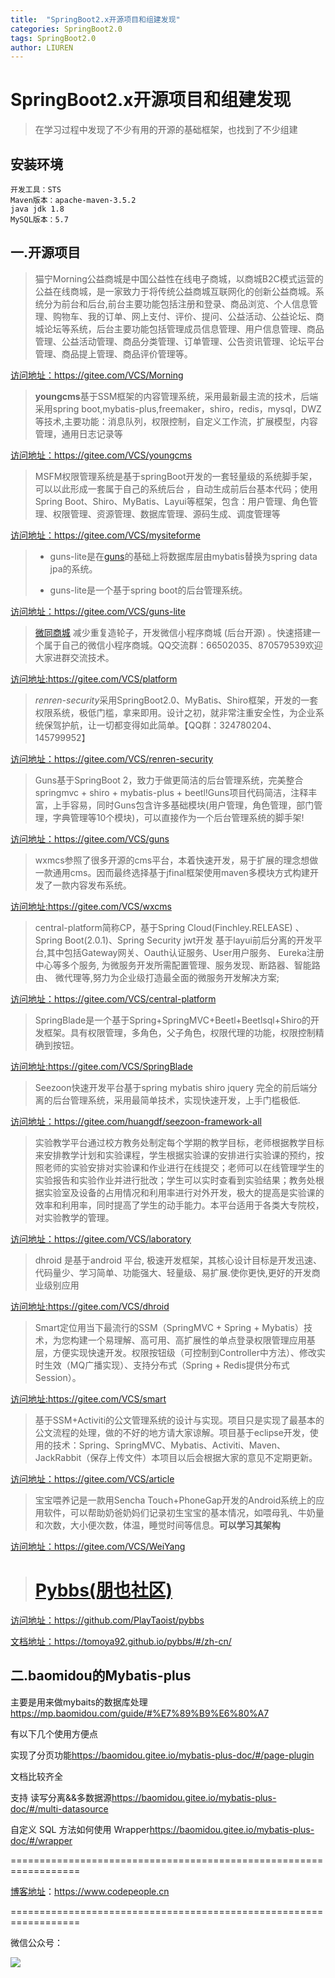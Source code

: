 ```yaml
---
title:  "SpringBoot2.x开源项目和组建发现"
categories: SpringBoot2.0
tags: SpringBoot2.0
author: LIUREN
---
```


# SpringBoot2.x开源项目和组建发现

> 在学习过程中发现了不少有用的开源的基础框架，也找到了不少组建



## 安装环境

```shell
开发工具：STS
Maven版本：apache-maven-3.5.2
java jdk 1.8
MySQL版本：5.7
```



## 一.开源项目

> 猫宁Morning公益商城是中国公益性在线电子商城，以商城B2C模式运营的公益在线商城，是一家致力于将传统公益商城互联网化的创新公益商城。系统分为前台和后台,前台主要功能包括注册和登录、商品浏览、个人信息管理、购物车、我的订单、网上支付、评价、提问、公益活动、公益论坛、商城论坛等系统，后台主要功能包括管理成员信息管理、用户信息管理、商品管理、公益活动管理、商品分类管理、订单管理、公告资讯管理、论坛平台管理、商品提上管理、商品评价管理等。

[访问地址：](https://gitee.com/VCS/Morning)<https://gitee.com/VCS/Morning>



> **youngcms**基于SSM框架的内容管理系统，采用最新最主流的技术，后端采用spring boot,mybatis-plus,freemaker，shiro，redis，mysql，DWZ等技术,主要功能：消息队列，权限控制，自定义工作流，扩展模型，内容管理，通用日志记录等

[访问地址：](https://gitee.com/VCS/youngcms)<https://gitee.com/VCS/youngcms>



> MSFM权限管理系统是基于springBoot开发的一套轻量级的系统脚手架，可以以此形成一套属于自己的系统后台 ，自动生成前后台基本代码；使用Spring Boot、Shiro、MyBatis、Layui等框架，包含：用户管理、角色管理、权限管理、资源管理、数据库管理、源码生成、调度管理等

[访问地址：](https://gitee.com/VCS/mysiteforme)<https://gitee.com/VCS/mysiteforme>



>- guns-lite是在[guns](https://github.com/stylefeng/Guns)的基础上将数据库层由mybatis替换为spring data jpa的系统。
>
>- guns-lite是一个基于spring boot的后台管理系统。

[访问地址：](https://gitee.com/VCS/guns-lite)<https://gitee.com/VCS/guns-lite>



> [微同商城](https://gitee.com/fuyang_lipengjun/platform) 减少重复造轮子，开发微信小程序商城 (后台开源) 。快速搭建一个属于自己的微信小程序商城。QQ交流群：66502035、870579539欢迎大家进群交流技术。

[访问地址:](https://gitee.com/VCS/platform)<https://gitee.com/VCS/platform>



> *renren-security*采用SpringBoot2.0、MyBatis、Shiro框架，开发的一套权限系统，极低门槛，拿来即用。设计之初，就非常注重安全性，为企业系统保驾护航，让一切都变得如此简单。【QQ群：324780204、145799952】

[访问地址：](https://gitee.com/VCS/renren-security)<https://gitee.com/VCS/renren-security>



>Guns基于SpringBoot 2，致力于做更简洁的后台管理系统，完美整合springmvc + shiro + mybatis-plus + beetl!Guns项目代码简洁，注释丰富，上手容易，同时Guns包含许多基础模块(用户管理，角色管理，部门管理，字典管理等10个模块)，可以直接作为一个后台管理系统的脚手架!

[访问地址：](https://gitee.com/VCS/guns)<https://gitee.com/VCS/guns>



>wxmcs参照了很多开源的cms平台，本着快速开发，易于扩展的理念想做一款通用cms。因而最终选择基于jfinal框架使用maven多模块方式构建开发了一款内容发布系统。

[访问地址:](https://gitee.com/VCS/wxcms)<https://gitee.com/VCS/wxcms>



>central-platform简称CP，基于Spring Cloud(Finchley.RELEASE) 、Spring Boot(2.0.1)、Spring Security jwt开发 基于layui前后分离的开发平台,其中包括Gateway网关、Oauth认证服务、User用户服务、 Eureka注册中心等多个服务, 为微服务开发所需配置管理、服务发现、断路器、智能路由、 微代理等,努力为企业级打造最全面的微服务开发解决方案;

[访问地址：](https://gitee.com/VCS/central-platform)<https://gitee.com/VCS/central-platform>



>SpringBlade是一个基于Spring+SpringMVC+Beetl+Beetlsql+Shiro的开发框架。具有权限管理，多角色，父子角色，权限代理的功能，权限控制精确到按钮。

[访问地址:](https://gitee.com/VCS/SpringBlade)<https://gitee.com/VCS/SpringBlade>



> Seezoon快速开发平台基于spring mybatis shiro jquery 完全的前后端分离的后台管理系统，采用最简单技术，实现快速开发，上手门槛极低.

[访问地址：](https://gitee.com/huangdf/seezoon-framework-all)<https://gitee.com/huangdf/seezoon-framework-all>



> 实验教学平台通过校方教务处制定每个学期的教学目标，老师根据教学目标来安排教学计划和实验课程，学生根据实验课的安排进行实验课的预约，按照老师的实验安排对实验课和作业进行在线提交；老师可以在线管理学生的实验报告和实验作业并进行批改；学生可以实时查看到实验结果；教务处根据实验室及设备的占用情况和利用率进行对外开发，极大的提高是实验课的效率和利用率，同时提高了学生的动手能力。本平台适用于各类大专院校，对实验教学的管理。

[访问地址：](https://gitee.com/VCS/laboratory)<https://gitee.com/VCS/laboratory>



> dhroid 是基于android 平台, 极速开发框架，其核心设计目标是开发迅速、代码量少、学习简单、功能强大、轻量级、易扩展.使你更快,更好的开发商业级别应用

[访问地址:](https://gitee.com/VCS/dhroid)<https://gitee.com/VCS/dhroid>



>   Smart定位用当下最流行的SSM（SpringMVC + Spring + Mybatis）技术，为您构建一个易理解、高可用、高扩展性的单点登录权限管理应用基层，方便实现快速开发。权限按钮级（可控制到Controller中方法）、修改实时生效（MQ广播实现）、支持分布式（Spring + Redis提供分布式Session）。

[访问地址:](https://gitee.com/VCS/smart)<https://gitee.com/VCS/smart>



> 基于SSM+Activiti的公文管理系统的设计与实现。项目只是实现了最基本的公文流程的处理，做的不好的地方请大家谅解。项目基于eclipse开发，使用的技术：Spring、SpringMVC、Mybatis、Activiti、Maven、JackRabbit（保存上传文件）本项目以后会根据大家的意见不定期更新。

[访问地址：](https://gitee.com/VCS/article)<https://gitee.com/VCS/article>



> 宝宝喂养记是一款用Sencha Touch+PhoneGap开发的Android系统上的应用软件，可以帮助奶爸奶妈们记录初生宝宝的基本情况，如喂母乳、牛奶量和次数，大小便次数，体温，睡觉时间等信息。**可以学习其架构**

[访问地址：](https://gitee.com/VCS/WeiYang)<https://gitee.com/VCS/WeiYang>



> # [Pybbs(朋也社区)](https://tomoya92.github.io/pybbs/#/zh-cn/?id=pybbs%e6%9c%8b%e4%b9%9f%e7%a4%be%e5%8c%ba)

[访问地址：](https://github.com/PlayTaoist/pybbs)<https://github.com/PlayTaoist/pybbs>

[文档地址：](https://tomoya92.github.io/pybbs/#/zh-cn/)<https://tomoya92.github.io/pybbs/#/zh-cn/>





## 二.baomidou的Mybatis-plus

主要是用来做mybaits的数据库处理<https://mp.baomidou.com/guide/#%E7%89%B9%E6%80%A7>

有以下几个使用方便点

实现了分页功能<https://baomidou.gitee.io/mybatis-plus-doc/#/page-plugin>

文档比较齐全

支持 读写分离&&多数据源<https://baomidou.gitee.io/mybatis-plus-doc/#/multi-datasource>

自定义 SQL 方法如何使用 Wrapper<https://baomidou.gitee.io/mybatis-plus-doc/#/wrapper>





==================================================================

[博客地址](https://www.codepeople.cn)：<https://www.codepeople.cn>

==================================================================

微信公众号：

![](https://www.codepeople.cn/imges/weixin_icon/weixin.jpg)